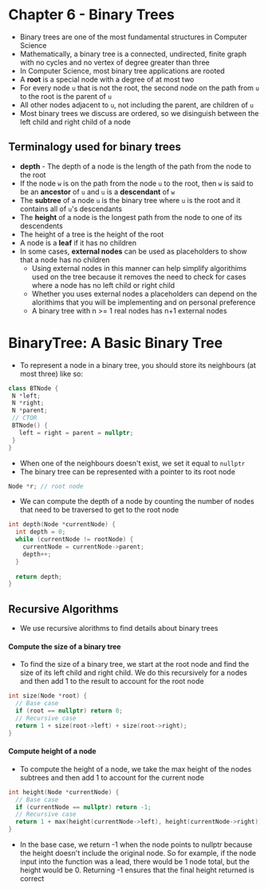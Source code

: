 # Chapter 6 - Binary Trees
* Binary trees are one of the most fundamental structures in Computer Science
* Mathematically, a binary tree is a connected, undirected, finite graph with no cycles and no vertex of degree greater than three
* In Computer Science, most binary tree applications are rooted
* A **root** is a special node with a degree of at most two
* For every node ```u``` that is not the root, the second node on the path from ```u``` to the root is the parent of ```u```
* All other nodes adjacent to ```u```, not including the parent, are children of ```u```
* Most binary trees we discuss are ordered, so we disinguish between the left child and right child of a node
## Terminalogy used for binary trees
* **depth** - The depth of a node is the length of the path from the node to the root
* If the node ```w``` is on the path from the node ```u``` to the root, then ```w``` is said to be an **ancestor** of ```u``` and ```u``` is a **descendant** of ```w```
* The **subtree** of a node ```u``` is the binary tree where ```u``` is the root and it contains all of ```u```'s descendants
* The **height** of a node is the longest path from the node to one of its descendents
* The height of a tree is the height of the root
* A node is a **leaf** if it has no children
* In some cases, **external nodes** can be used as placeholders to show that a node has no children
  * Using external nodes in this manner can help simplify algorithims used on the tree because it removes the need to check for cases where a node has no left child or right child
  * Whether you uses external nodes a placeholders can depend on the alorithims that you will be implementing and on personal preference
  * A binary tree with n >= 1 real nodes has n+1 external nodes
  
# BinaryTree: A Basic Binary Tree
* To represent a node in a binary tree, you should store its neighbours (at most three) like so:
```cpp
class BTNode {
 N *left;
 N *right;
 N *parent;
 // CTOR
 BTNode() {
   left = right = parent = nullptr;
 }
}
```
* When one of the neighbours doesn't exist, we set it equal to ```nullptr```
* The binary tree can be represented with a pointer to its root node
```cpp
Node *r; // root node
```

* We can compute the depth of a node by counting the number of nodes that need to be traversed to get to the root node
```cpp
int depth(Node *currentNode) {
  int depth = 0;
  while (currentNode != rootNode) {
    currentNode = currentNode->parent;
    depth++;
  }
  
  return depth;
}
```

## Recursive Algorithms
* We use recursive alorithms to find details about binary trees

#### Compute the size of a binary tree
* To find the size of a binary tree, we start at the root node and find the size of its left child and right child. We do this recursively for a nodes and then add 1 to the result to account for the root node
```cpp
int size(Node *root) {
  // Base case
  if (root == nullptr) return 0;
  // Recursive case
  return 1 + size(root->left) + size(root->right);
}
```
#### Compute height of a node
* To compute the height of a node, we take the max height of the nodes subtrees and then add 1 to account for the current node
```cpp
int height(Node *currentNode) {
  // Base case
  if (currentNode == nullptr) return -1;
  // Recursive case
  return 1 + max(height(currentNode->left), height(currentNode->right));
}
```
* In the base case, we return -1 when the node points to nullptr because the height doesn't include the original node. So for example, if the node input into the function was a lead, there would be 1 node total, but the height would be 0. Returning -1 ensures that the final height returned is correct

